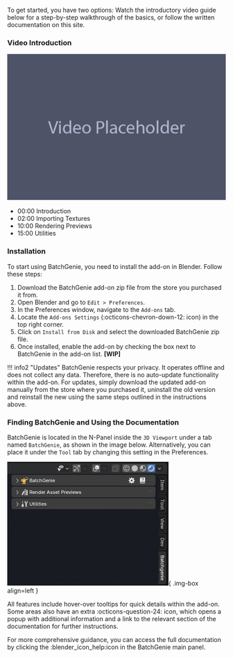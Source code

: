 To get started, you have two options: Watch the introductory video guide below for a step-by-step walkthrough of the basics, or follow the written documentation on this site.

### Video Introduction

![Video Placeholder](images/other/video_placeholder.png)

>
- 00:00 Introduction
- 02:00 Importing Textures
- 10:00 Rendering Previews
- 15:00 Utilities


### Installation

To start using BatchGenie, you need to install the add-on in Blender. Follow these steps:

1. Download the BatchGenie add-on zip file from the store you purchased it from.
2. Open Blender and go to `Edit > Preferences`.
3. In the Preferences window, navigate to the `Add-ons` tab.
4. Locate the `Add-ons Settings` (:octicons-chevron-down-12: icon) in the top right corner.
4. Click on `Install from Disk` and select the downloaded BatchGenie zip file.
5. Once installed, enable the add-on by checking the box next to BatchGenie in the add-on list. **[WIP]**

!!! info2 "Updates"
    BatchGenie respects your privacy. It operates offline and does not collect any data. Therefore, there is no auto-update functionality within the add-on. For updates, simply download the updated add-on manually from the store where you purchased it, uninstall the old version and reinstall the new using the same steps outlined in the instructions above.


### Finding BatchGenie and Using the Documentation

BatchGenie is located in the N-Panel inside the `3D Viewport` under a tab named `BatchGenie`, as shown in the image below. Alternatively, you can place it under the `Tool` tab by changing this setting in the Preferences.

![Addon Location](images/addon_location.png){ .img-box align=left }

All features include hover-over tooltips for quick details within the add-on. Some areas also have an extra :octicons-question-24: icon, which opens a popup with additional information and a link to the relevant section of the documentation for further instructions.

For more comprehensive guidance, you can access the full documentation by clicking the :blender_icon_help:icon in the BatchGenie main panel.